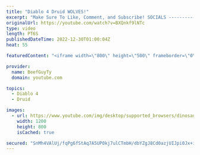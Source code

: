 ```yaml
---
title: "Diablo 4 Druid WOLVES!"
excerpt: "Make Sure To Like, Comment, and Subscribe! SOCIALS ---------------------------------------------- Join Our ..."
originalUrl: https://youtube.com/watch?v=BXQnkf9lNTc
type: video
length: PT6S
publishedDateTime: 2022-12-30T01:00:04Z
heat: 55

featuredContent: "<iframe width=\"800\" height=\"500\" frameborder=\"0\" src=\"https://www.youtube.com/embed/BXQnkf9lNTc\" allow=\"accelerometer; autoplay; encrypted-media; gyroscope; picture-in-picture\" allowfullscreen></iframe>"

provider:
  name: BeefGuyTy
  domain: youtube.com

topics:
  - Diablo 4
  - Druid

images:
  - url: https://www.youtube.com/img/desktop/supported_browsers/dinosaur.png
    width: 1200
    height: 800
    isCached: true

secured: "SnMh4VAlUj/fqPg6fStAq7A5UP0kj7ulCTmbH/dbYZgJ8Cd0azjUIJpi0Jx+ikkaIx5ezzstF+BqcxS0HOiUXAI05R/kdYhBsOuOpcqgOtkurE7L3sH30yNtPWp9yMVvBw+kFk2wbzhYxTtwnf5W9eNICbAeKPhelaq+4AborYXHss+pg2I4ghIL7zQxGFbCL29VpJF3BFvRC0cKA/yK/B1uIJ3mCz4yp6s0vP6Q5xMCcIX2GSdZWpqXiNqSAdEL/2u2NMan0Xyo9SV6uV0vRAC6Y0rW/Ye7OGQ0ypIr6ztSlYZ2FxjeOiXcMFM2ePIETHIw45KuuG7bN08F00ytE4obR9ELdR8skzoXcfdvKwvweDpaxckNP3zRlvFZyqdlkSs3Y3nm75UqunXFw+Ti+XUmilokBfP0TmQsPdxf2hM=;22o3n9P73OHyYbAl6Hoorw=="
---
```


